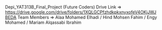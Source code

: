 Depi_YAT313B_Final_Project (Future Coders) Drive Link => https://drive.google.com/drive/folders/1XQLGCPfzhdkpkxnyxofeV4OKjJWJBEDA Team Members => Alaa Mohamed Elhadi / Hind Mohsen Fahim / Engy Mohamed / Mariam Alqassabi Ibrahim
